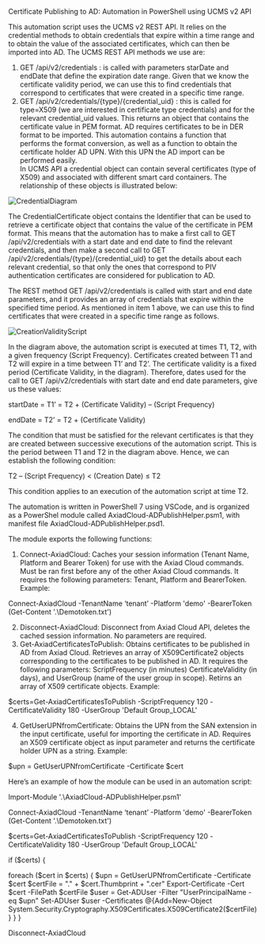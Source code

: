 Certificate Publishing to AD: Automation in PowerShell using UCMS v2 API

This automation script uses the UCMS v2 REST API. It relies on the credential methods to obtain credentials that expire within a time range and to obtain the value of the associated certificates, which can then be imported into AD. The UCMS REST API methods we use are:
1.	GET /api/v2/credentials : is called with parameters starDate and endDate that define the expiration date range. Given that we know the certificate validity period, we can use this to find credentials that correspond to certificates that were created in a specific time range.
2.	GET /api/v2/credentials/{type}/{credential_uid} : this is called for type=X509 (we are interested in certificate type credentials) and for the relevant credential_uid values. This returns an object that contains the certificate value in PEM format. 
AD requires certificates to be in DER format to be imported. This automation contains a function that performs the format conversion, as well as a function to obtain the certificate holder AD UPN. With this UPN the AD import can be performed easily.  
In UCMS API a credential object can contain several certificates (type of X509) and associated with different smart card containers. The relationship of these objects is illustrated below: 

 
![CredentialDiagram](https://github.com/GHmiguel/UcmsADPublish/assets/35546222/56d06da7-c86c-4b06-948d-8a041625b126)

The CredentialCertificate object contains the Identifier that can be used to retrieve a certificate object that contains the value of the certificate in PEM format. This means that the automation has to make a first call to GET /api/v2/credentials with a start date and end date to find the relevant credentials, and then make a second call to GET /api/v2/credentials/{type}/{credential_uid} to get the details about each relevant credential, so that only the ones that correspond to PIV authentication certificates are considered for publication to AD. 

The REST method GET /api/v2/credentials is called with start and end date parameters, and it provides an array of credentials that expire within the specified time period. As mentioned in item 1 above, we can use this to find certificates that were created in a specific time range as follows. 

 ![CreationValidityScript](https://github.com/GHmiguel/UcmsADPublish/assets/35546222/a6316d8e-7f80-4dd4-8260-abf566c04194)


In the diagram above, the automation script is executed at times T1, T2, with a given frequency (Script Frequency). Certificates created between T1 and T2 will expire in a time between T1’ and T2’. The certificate validity is a fixed period (Certificate Validity, in the diagram). Therefore, dates used for the call to GET /api/v2/credentials  with start date and end date parameters, give us these values:

startDate = T1’ = T2 + (Certificate Validity) – (Script Frequency)

endDate = T2’ = T2 + (Certificate Validity)

The condition that must be satisfied for the relevant certificates is that they are created between successive executions of the automation script. This is the period between T1 and T2 in the diagram above. Hence, we can establish the following condition:

T2 – (Script Frequency) < (Creation Date) ≤ T2

This condition applies to an execution of the automation script at time T2.

The automation is written in PowerShell 7 using VSCode, and is organized as a PowerShel module called AxiadCloud-ADPublishHelper.psm1, with manifest file AxiadCloud-ADPublishHelper.psd1.

The module exports the following functions:

1.	Connect-AxiadCloud: Caches your session information (Tenant Name, Platform and Bearer Token) for use with the Axiad Cloud commands. Must be ran first before any of the other Axiad Cloud commands. It requires the following parameters: Tenant, Platform and BearerToken. Example:

Connect-AxiadCloud -TenantName ‘tenant’ -Platform 'demo' -BearerToken (Get-Content '.\Demotoken.txt')

2.	Disconnect-AxiadCloud: Disconnect from Axiad Cloud API, deletes the cached session information. No parameters are required.
3.	Get-AxiadCertificatesToPublish: Obtains certificates to be published in AD from Axiad Cloud. Retrieves an array of X509Certificate2 objects corresponding to the certificates to be published in AD. It requires the following parameters: ScriptFrequency (in minutes)  CertificateValidity (in days), and UserGroup (name of the user group in scope). Retirns an array of X509 certificate objects.  Example: 

$certs=Get-AxiadCertificatesToPublish -ScriptFrequency 120 -CertificateValidity 180 -UserGroup 'Default Group_LOCAL'

4.	GetUserUPNfromCertificate: Obtains the UPN from the SAN extension in the input certificate, useful for importing the certificate in AD. Requires an X509 certificate object as input parameter and returns the certificate holder UPN as a string. Example: 

$upn = GetUserUPNfromCertificate -Certificate $cert

Here’s an example of how the module can be used in an automation script:

Import-Module '.\AxiadCloud-ADPublishHelper.psm1'

Connect-AxiadCloud -TenantName ‘tenant’ -Platform 'demo' -BearerToken (Get-Content '.\Demotoken.txt')

$certs=Get-AxiadCertificatesToPublish -ScriptFrequency 120 -CertificateValidity 180 -UserGroup 'Default Group_LOCAL'

if ($certs) {

foreach ($cert in $certs) { 
    $upn = GetUserUPNfromCertificate -Certificate $cert 
    $certFile = ".\" + $cert.Thumbprint + ".cer"
    Export-Certificate -Cert $cert -FilePath $certFile
    $user = Get-ADUser -Filter "UserPrincipalName -eq $upn"
    Set-ADUser $user -Certificates @{Add=New-Object System.Security.Cryptography.X509Certificates.X509Certificate2($certFile)}
} 
}

Disconnect-AxiadCloud



